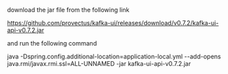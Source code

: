 
download the jar file from the following link

https://github.com/provectus/kafka-ui/releases/download/v0.7.2/kafka-ui-api-v0.7.2.jar

and run the following command

java -Dspring.config.additional-location=application-local.yml --add-opens java.rmi/javax.rmi.ssl=ALL-UNNAMED -jar kafka-ui-api-v0.7.2.jar